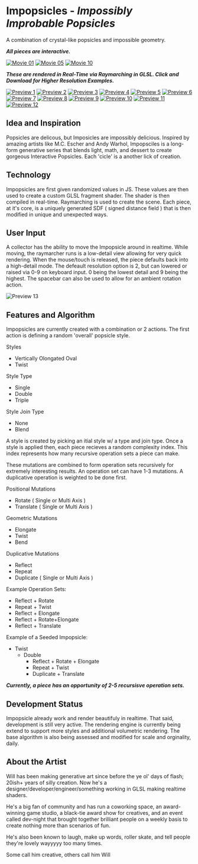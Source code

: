 # **Impopsicles** - *Impossibly Improbable Popsicles*
A combination of crystal-like popsicles and impossible geometry.

***All pieces are interactive.***

[![Movie 01](./videos/01.gif)](./videos/01.mp4)
[![Movie 05](./videos/05.gif)](./videos/05.mp4)
[![Movie 10](./videos/10.gif)](./videos/10.mp4)

***These are rendered in Real-Time via Raymarching in GLSL. Click and Download for Higher Resolution Examples.***

[![Preview 1](./thumbnails/01_thumb.png)](./full/01.png)
[![Preview 2](./thumbnails/02_thumb.png)](./full/02.png)
[![Preview 3](./thumbnails/03_thumb.png)](./full/03.png)
[![Preview 4](./thumbnails/04_thumb.png)](./full/04.png)
[![Preview 5](./thumbnails/05_thumb.png)](./full/05.png)
[![Preview 6](./thumbnails/06_thumb.png)](./full/06.png)
[![Preview 7](./thumbnails/07_thumb.png)](./full/07.png)
[![Preview 8](./thumbnails/08_thumb.png)](./full/08.png)
[![Preview 9](./thumbnails/09_thumb.png)](./full/09.png)
[![Preview 10](./thumbnails/10_thumb.png)](./full/10.png)
[![Preview 11](./thumbnails/11_thumb.png)](./full/11.png)
[![Preview 12](./thumbnails/12_thumb.png)](./full/12.png)

## Idea and Inspiration
Popsicles are delicous, but Imposicles are impossibly delicious. Inspired by amazing artists like M.C. Escher and Andy Warhol, Impopsciles is a long-form generative series that blends light, math, and dessert to create gorgeous Interactive Popsicles. Each 'cicle' is a another lick of creation.

## Technology
Impopsicles are first given randomized values in JS. These values are then used to create a custom GLSL fragment shader. The shader is then compiled in real-time. Raymarching is used to create the scene. Each piece, at it's core, is a uniquely generated SDF ( signed distance field ) that is then modified in unique and unexpected ways.

## User Input
A collector has the ability to move the Impopsicle around in realtime. While moving, the raymarcher runs is a low-detail view allowing for very quick rendering. When the mouse/touch is released, the piece defaults back into a high-detail mode. The defeault resolution option is 2, but can lowered or raised via 0-9 on keyboard input. 0 being the lowest detail and 9 being the highest. The spacebar can also be used to allow for an ambient rotation action.

![Preview 13](./full/13.png)

## Features and Algorithm

Impopsicles are currently created with a combination or 2 actions. The first action is defining a random 'overall' popsicle style.

Styles
  - Vertically Olongated Oval
  - Twist

Style Type
  - Single
  - Double
  - Triple

Style Join Type
  - None
  - Blend

A style is created by picking an itial style w/ a type and join type. Once a style is applied then, each piece recieves a random complexity index. This index represents how many recursive operation sets a piece can make. 

These mutations are combined to form operation sets recursively for extremely interesting results. An operation set can have 1-3 mutations. A duplicative operation is weighted to be done first.

Positional Mutations
  - Rotate ( Single or Multi Axis )
  - Translate ( Single or Multi Axis )

Geometric Mutations
  - Elongate
  - Twist
  - Bend

Duplicative Mutations
  - Reflect
  - Repeat
  - Duplicate ( Single or Multi Axis )

Example Operation Sets:
  - Reflect + Rotate
  - Repeat + Twist
  - Reflect + Elongate
  - Reflect + Rotate+Elongate
  - Reflect + Translate

Example of a Seeded Impopsicle:
  - Twist
    - Double
      - Reflect + Rotate + Elongate
      - Repeat + Twist
      - Duplicate + Translate

***Currently, a piece has an opportunity of 2-5 recursisve operation sets.***

## Development Status
Impopsicle already work and render beautifuly in realtime. That said, development is still very active. The rendering engine is currently being extend to support more styles and additional volumetric rendering. The base algorithm is also being assessed and modified for scale and orginality, daily.

## About the Artist
Will has been making generative art since before the ye ol' days of flash; 20ish+ years of silly creation. Now he's a designer/developer/engineer/something working in GLSL making realtime shaders.

He's a big fan of community and has run a coworking space, an award-winning game studio, a black-tie award show for creatives, and an event called dev-night that brought together brilliant people on a weekly basis to create nothing more than scenarios of fun.

He's also been known to laugh, make up words, roller skate, and tell people they're lovely wayyyyy too many times.

Some call him creative, others call him Will


